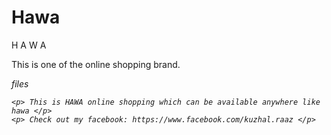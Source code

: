 # Hawa
<Document>
<h> H A W A </h>
  <p> This is one of the online shopping brand. </p>
  <i> files <i>
  
    
    <p> This is HAWA online shopping which can be available anywhere like hawa </p>
    <p> Check out my facebook: https://www.facebook.com/kuzhal.raaz </p>
    
